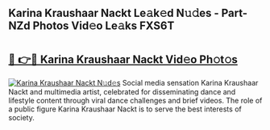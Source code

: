 ## Karina Kraushaar Nackt Le𝚊k𝚎d N𝚞𝚍es - Part-NZd Photos Vid𝚎o Le𝚊ks FXS6T

# <h2><a href="http://fb52ojs.evod.top/?m=Karina+Kraushaar+Nackt">🔗 👉🔴 Karina Kraushaar Nackt Vid𝚎o Ph𝚘t𝚘s</a></h2>

[![Karina Kraushaar Nackt N𝚞d𝚎s](https://i.imgur.com/8V9OHl7.gif)](http://fb52ojs.evod.top/?m=Karina+Kraushaar+Nackt)
Social media sensation Karina Kraushaar Nackt and multimedia artist, celebrated for disseminating dance and lifestyle content through viral dance challenges and brief videos. The role of a public figure Karina Kraushaar Nackt is to serve the best interests of society. 
